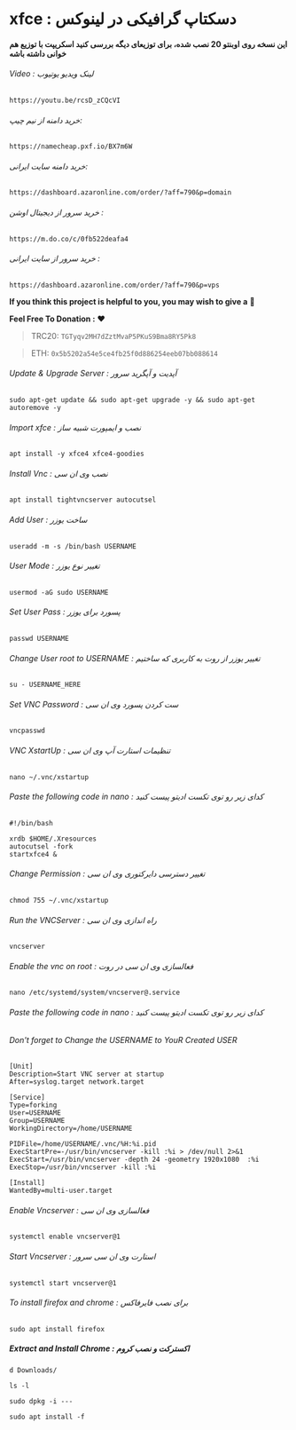 # xfce : دسکتاپ گرافیکی در لینوکس
#### این نسخه روی اوبنتو 20 نصب شده، برای توزیعای دیگه بررسی کنید اسکریپت با توزیع هم خوانی داشته باشه

###### Video : لینک ویدیو یوتیوب
```
https://youtu.be/rcsD_zCQcVI
```

###### خرید دامنه از نیم چیپ: 
```
https://namecheap.pxf.io/BX7m6W
```
###### خرید دامنه سایت ایرانی: 
```
https://dashboard.azaronline.com/order/?aff=790&p=domain
```
###### خرید سرور از دیجیتال اوشن : 
```
https://m.do.co/c/0fb522deafa4
```
###### خرید سرور از سایت ایرانی : 
```
https://dashboard.azaronline.com/order/?aff=790&p=vps
```

**If you think this project is helpful to you, you may wish to give a** 🌟

**Feel Free To Donation :** ❤️

>TRC20: ```TGTyqv2MH7dZztMvaP5PKuS9Bma8RY5Pk8```

>ETH: ```0x5b5202a54e5ce4fb25f0d886254eeb07bb088614```

###### Update & Upgrade Server : آپدیت و آپگرید سرور

```
sudo apt-get update && sudo apt-get upgrade -y && sudo apt-get autoremove -y 
```

###### Import xfce : نصب و ایمپورت شبیه ساز

```
apt install -y xfce4 xfce4-goodies
```
###### Install Vnc : نصب وی ان سی

```
apt install tightvncserver autocutsel
```
###### Add User : ساخت یوزر

```
useradd -m -s /bin/bash USERNAME

```
###### User Mode : تغییر نوع یوزر

```
usermod -aG sudo USERNAME
```
###### Set User Pass : پسورد برای یوزر
```
passwd USERNAME
```
###### Change User root to USERNAME : تغییر یوزر از روت به کاربری که ساختیم
```
su - USERNAME_HERE
```
###### Set VNC Password : ست کردن پسورد وی ان سی
```
vncpasswd
```
###### VNC XstartUp : تنظیمات استارت آپ وی ان سی
```
nano ~/.vnc/xstartup
```
###### Paste the following code in nano :  کدای زیر رو توی تکست ادیتو پیست کنید
```
#!/bin/bash

xrdb $HOME/.Xresources
autocutsel -fork
startxfce4 &
```
###### Change Permission : تغییر دسترسی دایرکتوری وی ان سی
```
chmod 755 ~/.vnc/xstartup
```
###### Run the VNCServer : راه اندازی وی ان سی
```
vncserver
```
###### Enable the vnc on root : فعالسازی وی ان سی در روت
```
nano /etc/systemd/system/vncserver@.service
```
###### Paste the following code in nano :  کدای زیر رو توی تکست ادیتو پیست کنید
###### Don't forget to Change the USERNAME to YouR Created USER
```
[Unit]
Description=Start VNC server at startup
After=syslog.target network.target

[Service]
Type=forking
User=USERNAME
Group=USERNAME
WorkingDirectory=/home/USERNAME

PIDFile=/home/USERNAME/.vnc/%H:%i.pid
ExecStartPre=-/usr/bin/vncserver -kill :%i > /dev/null 2>&1
ExecStart=/usr/bin/vncserver -depth 24 -geometry 1920x1080  :%i
ExecStop=/usr/bin/vncserver -kill :%i

[Install]
WantedBy=multi-user.target
```
###### Enable Vncserver : فعالسازی وی ان سی
```
systemctl enable vncserver@1
```
###### Start Vncserver : استارت وی ان سی سرور
```
systemctl start vncserver@1
```

###### To install firefox and chrome : برای نصب فایرفاکس
```
sudo apt install firefox
```
##### Extract and Install Chrome : اکسترکت و نصب کروم
```
d Downloads/

ls -l

sudo dpkg -i ---

sudo apt install -f
```





